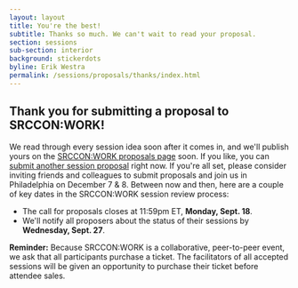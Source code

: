 ```yaml
---
layout: layout
title: You're the best!
subtitle: Thanks so much. We can't wait to read your proposal.
section: sessions
sub-section: interior
background: stickerdots
byline: Erik Westra
permalink: /sessions/proposals/thanks/index.html
---
```


## Thank you for submitting a proposal to SRCCON:WORK!

We read through every session idea soon after it comes in, and we'll publish yours on the [SRCCON:WORK proposals page](/sessions/proposals) soon. If you like, you can [submit another session proposal](/sessions/proposals/pitch) right now. If you're all set, please consider inviting friends and colleagues to submit proposals and join us in Philadelphia on December 7 & 8. Between now and then, here are a couple of key dates in the SRCCON:WORK session review process:

* The call for proposals closes at 11:59pm ET, **Monday, Sept. 18**.
* We'll notify all proposers about the status of their sessions by **Wednesday, Sept. 27**.

**Reminder:**  Because SRCCON:WORK is a collaborative, peer-to-peer event, we ask that all participants purchase a ticket. The facilitators of all accepted sessions will be given an opportunity to purchase their ticket before attendee sales.